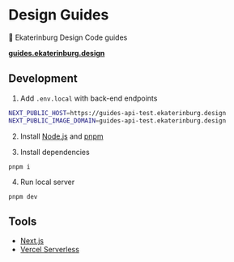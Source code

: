 # Design Guides

📗 Ekaterinburg Design Code guides

**[guides.ekaterinburg.design](https://guides.ekaterinburg.design)**

## Development

1. Add `.env.local` with back-end endpoints

```sh
NEXT_PUBLIC_HOST=https://guides-api-test.ekaterinburg.design
NEXT_PUBLIC_IMAGE_DOMAIN=guides-api-test.ekaterinburg.design
```

2. Install [Node.js](https://nodejs.org/en/download/) and [pnpm](https://www.npmjs.com/package/pnpm#user-content-install)

3. Install dependencies

```
pnpm i
```

4. Run local server

```
pnpm dev
```

## Tools

-   [Next.js](https://nextjs.org/)
-   [Vercel Serverless](https://vercel.com/)
